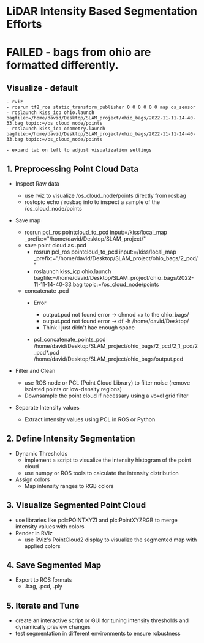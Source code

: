# LiDAR Intensity Based Segmentation Efforts
# FAILED - bags from ohio are formatted differently.

## Visualize - default
    - rviz
    - rosrun tf2_ros static_transform_publisher 0 0 0 0 0 0 map os_sensor
    - roslaunch kiss_icp ohio.launch bagfile:=/home/david/Desktop/SLAM_project/ohio_bags/2022-11-11-14-40-33.bag topic:=/os_cloud_node/points
    - roslaunch kiss_icp odometry.launch bagfile:=/home/david/Desktop/SLAM_project/ohio_bags/2022-11-11-14-40-33.bag topic:=/os_cloud_node/points

    - expand tab on left to adjust visualization settings

## 1. Preprocessing Point Cloud Data
- Inspect Raw data
    - use rviz to visualize /os_cloud_node/points directly from rosbag
    - rostopic echo / rosbag info to inspect a sample of the /os_cloud_node/points
- Save map
    - rosrun pcl_ros pointcloud_to_pcd input:=/kiss/local_map _prefix:="/home/david/Desktop/SLAM_project/"
    - save point cloud as .pcd
        - rosrun pcl_ros pointcloud_to_pcd input:=/kiss/local_map _prefix:="/home/david/Desktop/SLAM_project/ohio_bags/2_pcd/"
        - roslaunch kiss_icp ohio.launch bagfile:=/home/david/Desktop/SLAM_project/ohio_bags/2022-11-11-14-40-33.bag topic:=/os_cloud_node/points
    - concatenate .pcd
        - Error
            - output.pcd not found error -> chmod +x to the ohio_bags/
            - output.pcd not found error -> df -h /home/david/Desktop/
            - Think I just didn't hae enough space


        - pcl_concatenate_points_pcd /home/david/Desktop/SLAM_project/ohio_bags/2_pcd/2_1_pcd/2_pcd*.pcd /home/david/Desktop/SLAM_project/ohio_bags/output.pcd


- Filter and Clean
    - use ROS node or PCL (Point Cloud Library) to filter noise (remove isolated points or low-density regions)
    - Downsample the point cloud if necessary using a voxel grid filter
- Separate Intensity values
    - Extract intensity values using PCL in ROS or Python


## 2. Define Intensity Segmentation
- Dynamic Thresholds
    - implement a script to visualize the intensity histogram of the point cloud
    - use numpy or ROS tools to calculate the intensity distribution
- Assign colors
    - Map intensity ranges to RGB colors

## 3. Visualize Segmented Point Cloud
- use libraries like pcl::POINTXYZI and plc:PointXYZRGB to merge intensity values with colors
- Render in RVIz
    - use RViz's PointCloud2 display to visualize the segmented map with applied colors

## 4. Save Segmented Map
- Export to ROS formats
    - .bag, .pcd, .ply

## 5. Iterate and Tune
- create an interactive script or GUI for tuning intensity thresholds and dynamically preview changes
- test segmentation in different environments to ensure robustness